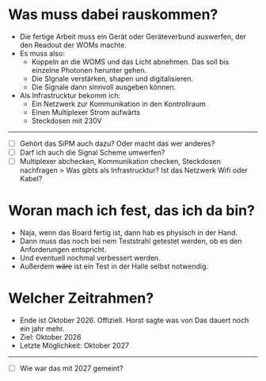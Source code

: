 # Was muss dabei rauskommen?

- Die fertige Arbeit muss ein Gerät oder Geräteverbund auswerfen, der den Readout der WOMs machte.
- Es muss also:
	- Koppeln an die WOMS und das Licht abnehmen. Das soll bis einzelne Photonen herunter gehen. 
	- Die SIgnale verstärken, shapen und digitalisieren.
	- Die Signale dann sinnvoll ausgeben können.
- Als Infrastrucktur bekomm ich:
	- Ein Netzwerk zur Kommunikation in den Kontrollraum
	- Einen Multiplexer Strom aufwärts
	- Steckdosen mit 230V


___
- [ ] Gehört das SiPM auch dazu? Oder macht das wer anderes?
- [ ] Darf ich auch die Signal Scheme umwerfen?
- [ ] Multiplexer abchecken, Kommunikation checken, Steckdosen nachfragen > Was gibts als Infrastrucktur? Ist das Netzwerk Wifi oder Kabel?

# Woran mach ich fest, das ich da bin?

- Naja, wenn das Board fertig ist, dann hab es physisch in der Hand.
- Dann muss das noch bei nem Teststrahl getestet werden, ob es den Anforderungen entspricht.
- Und eventuell nochmal verbessert werden.
- Außerdem ~~wäre~~ ist ein Test in der Halle selbst notwendig.


# Welcher Zeitrahmen?

- Ende ist Oktober 2026. Offiziell. Horst sagte was von Das dauert noch ein jahr mehr.
- Ziel: Oktober 2026
- Letzte Möglichkeit: Oktober 2027

- ---
- [ ] Wie war das mit 2027 gemeint?



